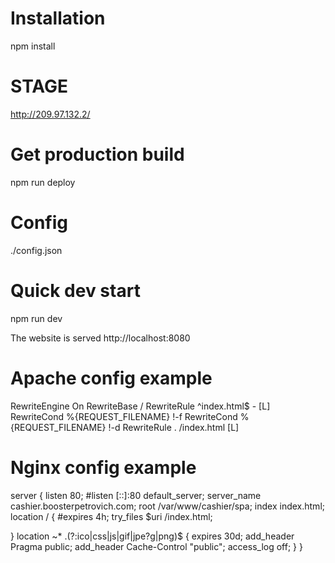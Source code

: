 # Installation

npm install

# STAGE

http://209.97.132.2/

# Get production build

npm run deploy

# Config

./config.json

# Quick dev start

npm run dev

The website is served http://localhost:8080

# Apache config example
RewriteEngine On
RewriteBase /
RewriteRule ^index\.html$ - [L]
RewriteCond %{REQUEST_FILENAME} !-f
RewriteCond %{REQUEST_FILENAME} !-d
RewriteRule . /index.html [L]

# Nginx config example
server {
  listen 80;
  #listen [::]:80 default_server;
  server_name cashier.boosterpetrovich.com;
  root /var/www/cashier/spa;
  index index.html;
  location / {
    #expires 4h;
    try_files $uri /index.html;

  }
  location ~* \.(?:ico|css|js|gif|jpe?g|png)$ {
    expires 30d;
    add_header Pragma public;
    add_header Cache-Control "public";
    access_log off;
  }
}
